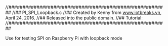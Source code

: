 //#########################################################
//## PI_SPI_Loopback.c 
//## Created by Kenny from www.iotbreaks.vn, April 24, 2016.
//## Released into the public domain.
//## Tutorial: 
//#########################################################

Use for testing SPI on Raspberry Pi with loopback mode
